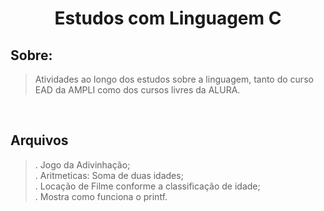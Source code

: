 <h1 align="center">Estudos com Linguagem C</h1>

<h2>Sobre:</h2>

> Atividades ao longo dos estudos sobre a linguagem, tanto do curso EAD da AMPLI como dos cursos livres da ALURA. 

</br>

<h2>Arquivos</h2>

> . Jogo da Adivinhação;</br>
. Aritmeticas: Soma de duas idades;</br>
. Locação de Filme conforme a classificação de idade;</br>
. Mostra como funciona o printf.

